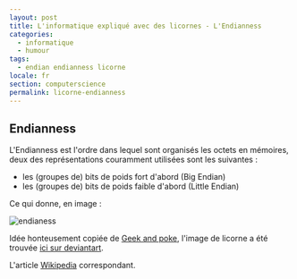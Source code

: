 ```yaml
---
layout: post
title: L'informatique expliqué avec des licornes - L'Endianness
categories:
  - informatique
  - humour
tags:
  - endian endianness licorne
locale: fr
section: computerscience
permalink: licorne-endianness
---
```

<h2>Endianness</h2>
<p>L'Endianness est l'ordre dans lequel sont organisés les octets en mémoires, deux des représentations couramment utilisées sont les suivantes :
<ul>
  <li>les (groupes de) bits de poids fort d'abord (Big Endian)</li>
  <li>les (groupes de) bits de poids faible d'abord (Little Endian)</li>
</ul>
</p>
<p>
Ce qui donne, en image :
</p>
<p class="text-center">
<img alt="endianess" src="http://www.philippevirouleau.fr/wp-content/uploads/2014/02/endianess-450x1024.png" />
</p>
<p>
Idée honteusement copiée de <a href="http://geekandpoke.typepad.com/geekandpoke/2011/09/simply-explained-1.html" target="_blank">Geek and poke</a>, l'image de licorne a été trouvée <a href="http://aviluff.deviantart.com/art/Vector-Unicorn-200925629" target="_blank">ici sur deviantart</a>.
</p>
<p>
L'article <a href="http://fr.wikipedia.org/wiki/Endianness" target="_blank">Wikipedia</a> correspondant.
</p>
